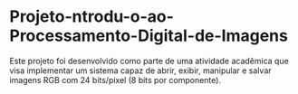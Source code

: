 # Projeto-ntrodu-o-ao-Processamento-Digital-de-Imagens
Este projeto foi desenvolvido como parte de uma atividade acadêmica que visa implementar um sistema capaz de abrir, exibir, manipular e salvar imagens RGB com 24 bits/pixel (8 bits por componente).

